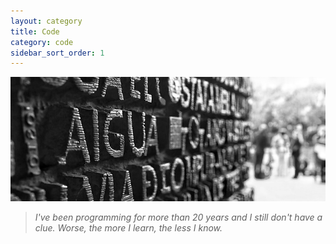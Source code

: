 ```yaml
---
layout: category
title: Code
category: code
sidebar_sort_order: 1
---
```


![illustration](/static/img/code.png)

> *I've been programming for more than 20 years and I still don't have a clue.
Worse, the more I learn, the less I know.*
